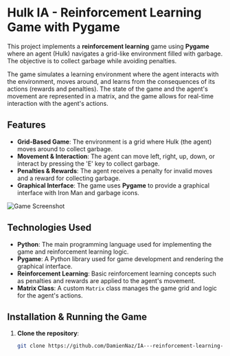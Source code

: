# Hulk IA - Reinforcement Learning Game with Pygame

This project implements a **reinforcement learning** game using **Pygame** where an agent (Hulk) navigates a grid-like environment filled with garbage. The objective is to collect garbage while avoiding penalties.

The game simulates a learning environment where the agent interacts with the environment, moves around, and learns from the consequences of its actions (rewards and penalties). The state of the game and the agent's movement are represented in a matrix, and the game allows for real-time interaction with the agent's actions.

## Features

- **Grid-Based Game**: The environment is a grid where Hulk (the agent) moves around to collect garbage.
- **Movement & Interaction**: The agent can move left, right, up, down, or interact by pressing the 'E' key to collect garbage.
- **Penalties & Rewards**: The agent receives a penalty for invalid moves and a reward for collecting garbage.
- **Graphical Interface**: The game uses **Pygame** to provide a graphical interface with Iron Man and garbage icons.

![Game Screenshot](screenshots/gameplay1.PNG)


## Technologies Used

- **Python**: The main programming language used for implementing the game and reinforcement learning logic.
- **Pygame**: A Python library used for game development and rendering the graphical interface.
- **Reinforcement Learning**: Basic reinforcement learning concepts such as penalties and rewards are applied to the agent's movement.
- **Matrix Class**: A custom `Matrix` class manages the game grid and logic for the agent's actions.

## Installation & Running the Game

1. **Clone the repository**:

   ```bash
   git clone https://github.com/DamienNaz/IA---reinforcement-learning-game-with-pygame.git
